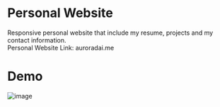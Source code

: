 # Personal Website
Responsive personal website that include my resume, projects and my contact information.                                          
Personal Website Link: auroradai.me 
# Demo
![image](https://github.com/AuroraDai/personalWebsite/blob/main/gif/ezgif-5-213c86ceeb.gif)
